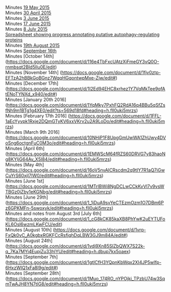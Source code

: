 Minutes [19 May 2015](https://docs.google.com/document/d/1FH9rZ3eeO2Q89W8EUb0cwhAJEVBGz0lFZVVsrrojRLY/edit#heading=h.v53tzmi1xhd1)   
Minutes [30 April 2015](https://docs.google.com/document/d/113v3DE2U4bhRTxxwsohI5d9xBVbfObBgaIzq6iWSjkU/edit#heading=h.v53tzmi1xhd1)  
Minutes [3 June 2015](https://docs.google.com/document/d/1W7RbJUch6cr1pR-gcuZxYbIZdJfK3xCq0hzDeAChDEw/edit#heading=h.v53tzmi1xhd1)  
Minutes [17 June 2015](https://docs.google.com/document/d/1_OvECbHS8HnJEaK3iQ-VRQPOgNxlgnAIGuj5YdjC0RI/edit#heading=h.v53tzmi1xhd1)  
Minutes [8 July 2015](https://docs.google.com/document/d/10vkLY-dV-oiBGVYr8hSF7q4dlowtzKUzeFC0zZbVATE/edit#)  
[Spreadsheet showing progress annotating putative autophagy-regulating proteins](https://docs.google.com/spreadsheets/d/19gP5D77B8eW2zhlFMgGFMlb7_Cu9hthrXEkYtzbXpks/edit#gid=0)  
Minutes [19th August 2015](https://docs.google.com/document/d/1V_EqJdF6zFNHQgIiDRL2s5mCfWUuRxdj2aucYqMPb0Q/edit#heading=h.v53tzmi1xhd1)  
Minutes [September 16th](https://docs.google.com/document/d/1aUKM6_1OPI-1eS0d7KX3y2DHXPcLNGCgPBVk5jcPQkQ/edit#heading=h.dbup7kx5oaex)  
Minutes [October 14th] (https://docs.google.com/document/d/116e4TbFxcUAtzXjFmeGY3vQ0O-rnmbsqt2BId5Ilu0E/edit)  
Minutes [November 14th] (https://docs.google.com/document/d/1fjv0ztp-EFTzA2hBBkGoBGnz7WqqHGqontwpMxe-Zjw/edit#)  
Minutes [December 17th] (https://docs.google.com/document/d/1I2Ed94EHC8xrhez1Y7VqMkTee9qfAtENoTYNXd_x940/edit#)  
Minutes [January 20th 2016] (https://docs.google.com/document/d/1YqMky7PxhFQ2RdA16q4BBu5qSfZsfNh9m1BTg1g4XE0/edit?ts=569d18fd#heading=h.fll0uki5mrzs)   
Minutes [February 17th 2016] (https://docs.google.com/document/d/1FFL-1aEcYyvpk1Rxje2DQmGTyKV6xxVKrv2u2A9LoDo/edit#heading=h.fll0uki5mrzs)  
Minutes [March 9th 2016] (https://docs.google.com/document/d/10NHiP1F8UpgGmUwWA1ZhUwy4DVoSng6octgnFuC0M3o/edit#heading=h.fll0uki5mrzs)  
Minutes [April 6th] (https://docs.google.com/document/d/1EMWScM64fRZS60DRVG7y83haoNg8KYIjG64Av_X5I84/edit#heading=h.fll0uki5mrzs)  
Minutes [May 4th] (https://docs.google.com/document/d/16oV5nvAICRscdm2q9tIY7R1aQ7iGwCuYrS60xjI7IW0/edit#heading=h.fll0uki5mrzs)  
Minutes [June 1st] (https://docs.google.com/document/d/1MTrIBWi8NgDCLwCCkKvVl7v9vsWTBGz0jZby1eKGNbg/edit#heading=h.fll0uki5mrzs)  
Minutes [June 29th] (https://docs.google.com/document/d/1_1jDuA9svYeCTEzmOzm1O7DBm6Pz6GPKMFn-5swoxyk/edit#heading=h.fll0uki5mrzs)  
Minutes and notes from August 3rd [July 6th] (https://docs.google.com/document/d/1_cG8kCK85kaXB8PhYwK2uEYTUFoKL6Osl6wzmLKwFCU/edit)  
Minutes [August 10th] (https://docs.google.com/document/d/1vrp-FxQk0vC_A0kgbxRGKFCcRsfjqhDqLBW3GJ9m84A/edit#)  
Minutes [August 24th] (https://docs.google.com/document/d/1vdj9Xn85SIZbQWX7S22k-q_7Ka7MYi4EupjZu33hlYU/edit#heading=h.dbup7kx5oaex)  
Minutes [September 7th] (https://docs.google.com/document/d/1gtICfH3YQpnKbWqx2XI4JP5wlfp-6HxzWIQ1xFa8l9g/edit#)  
Minutes [September 28th] (https://docs.google.com/document/d/1Muo_174RO_nYPOjki_TPzbU74w3SqmTwAJH8YN7tlG8/edit#heading=h.fll0uki5mrzs)  
